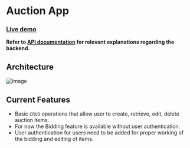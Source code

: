 # Auction App

### [Live demo](https://main--teal-churros-0c6ac1.netlify.app/)

**Refer to [API documentation](./api/README.md) for relevant explanations regarding the backend.**

## Architecture
![image](https://github.com/TurtoiseMan/Auction-App/assets/66254650/d7378ca0-7a80-4fbd-b91a-e7b275b3fcbf)

## Current Features
- Basic `CRUD` operations that allow user to create, retrieve, edit, delete auction items.
- For now the Bidding feature is available without user authentication.
- User authentication for users need to be added for proper working of the bidding and editing of items.
